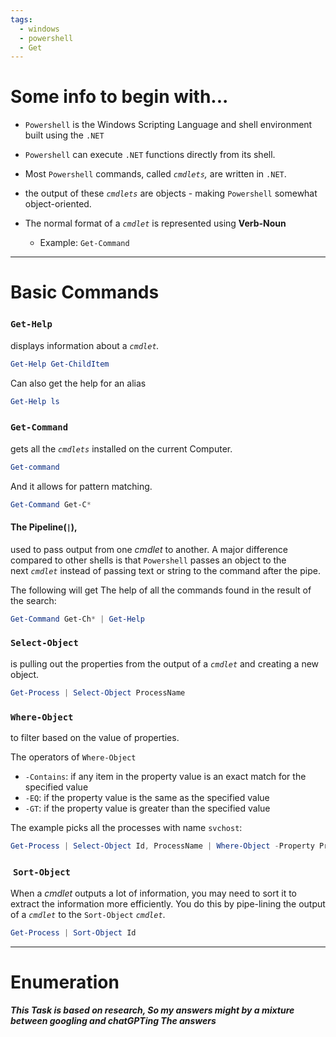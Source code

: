 ```yaml
---
tags:
  - windows
  - powershell
  - Get
---
```


# Some info to begin with...

- `Powershell` is the Windows Scripting Language and shell environment built using the `.NET`

- `Powershell` can execute `.NET` functions directly from its shell.

- Most `Powershell` commands, called _`cmdlets`,_ are written in `.NET`.

- the output of these _`cmdlets`_ are objects - making `Powershell` somewhat object-oriented.

- The normal format of a _`cmdlet`_ is represented using **Verb-Noun**
  - Example: `Get-Command`

---

# Basic Commands

### `Get-Help` 

displays information about a _`cmdlet`._
```powershell
Get-Help Get-ChildItem
```

Can also get the help for an alias
```powershell
Get-Help ls
```


### `Get-Command` 

gets all the _`cmdlets`_ installed on the current Computer.
```powershell
Get-command
```

And it allows for pattern matching.
```powershell
Get-Command Get-C* 
```

#### The Pipeline(`|`),
used to pass output from one _cmdlet_ to another. A major difference compared to other shells is that `Powershell` passes an object to the next _`cmdlet`_ instead of passing text or string to the command after the pipe.

The following will get The help of all the commands found in the result of the search:
```powershell
Get-Command Get-Ch* | Get-Help
```

### `Select-Object`

is pulling out the properties from the output of a _`cmdlet`_ and creating a new object.
```powershell
Get-Process | Select-Object ProcessName
```

### `Where-Object`

to filter based on the value of properties.

The operators of `Where-Object`
- `-Contains`: if any item in the property value is an exact match for the specified value
- `-EQ`: if the property value is the same as the specified value
- `-GT`: if the property value is greater than the specified value

The example picks all the processes with name `svchost`:
```powershell
Get-Process | Select-Object Id, ProcessName | Where-Object -Property ProcessName -eq svchost
```

###  `Sort-Object`

When a _cmdlet_ outputs a lot of information, you may need to sort it to extract the information more efficiently. You do this by pipe-lining the output of a _`cmdlet`_ to the `Sort-Object` _`cmdlet`_.

```powershell
Get-Process | Sort-Object Id
```

---

# Enumeration

***This Task is based on research, So my answers might by a mixture between googling and chatGPTing The answers***

